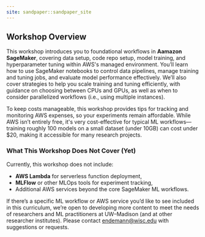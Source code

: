 ```yaml
---
site: sandpaper::sandpaper_site
---
```


## Workshop Overview

This workshop introduces you to foundational workflows in **Aamazon SageMaker**, covering data setup, code repo setup, model training, and hyperparameter tuning within AWS's managed environment. You’ll learn how to use SageMaker notebooks to control data pipelines, manage training and tuning jobs, and evaluate model performance effectively. We’ll also cover strategies to help you scale training and tuning efficiently, with guidance on choosing between CPUs and GPUs, as well as when to consider parallelized workflows (i.e., using multiple instances).

To keep costs manageable, this workshop provides tips for tracking and monitoring AWS expenses, so your experiments remain affordable. While AWS isn’t entirely free, it's very cost-effective for typical ML workflows—training roughly 100 models on a small dataset (under 10GB) can cost under $20, making it accessible for many research projects. 

### What This Workshop Does Not Cover (Yet)

Currently, this workshop does not include:

- **AWS Lambda** for serverless function deployment,
- **MLFlow** or other MLOps tools for experiment tracking,
- Additional AWS services beyond the core SageMaker ML workflows.

If there’s a specific ML workflow or AWS service you’d like to see included in this curriculum, we’re open to developing more content to meet the needs of researchers and ML practitioners at UW–Madison (and at other researcher institutes). Please contact [endemann@wisc.edu](mailto:endemann@wisc.edu) with suggestions or requests.

